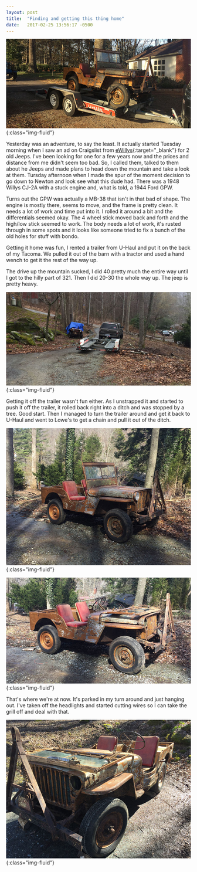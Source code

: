 ```yaml
---
layout: post
title:  "Finding and getting this thing home"
date:   2017-02-25 13:56:17 -0500
---
```


![Picking up the Jeep](/files/images/jeep-pickup.jpg "Picking up the Jeep"){:class="img-fluid"}

Yesterday was an adventure, to say the least. It actually started Tuesday
morning when I saw an ad on Craigslist from [eWillys][ewillys-ad]{:target="\_blank"} for 2 old Jeeps. I've been looking
for one for a few years now and the prices and distance from me didn't seem
too bad. So, I called them, talked to them about he Jeeps and made plans to
head down the mountain and take a look at them. Tursday afternoon when I made
the spur of the moment decision to go down to Newton and look see what this dude
had. There was a 1948 Willys CJ-2A with a stuck engine and, what is told, a 1944
Ford GPW. 

Turns out the GPW was actually a MB-38 that isn't in that bad of shape. The
engine is mostly there, seems to move, and the frame is pretty clean. It
needs a lot of work and time put into it. I rolled it around a bit and
the differentials seemed okay. The 4 wheel stick moved back and forth and
the high/low stick seemed to work. The body needs a lot of work, it's rusted
through in some spots and it looks like someone tried to fix a bunch of the old
holes for stuff with bondo.

Getting it home was fun, I rented a trailer from U-Haul and put it on the back
of my Tacoma. We pulled it out of the barn with a tractor and used a hand wench
to get it the rest of the way up.

The drive up the mountain sucked, I did 40 pretty much the entire way until I 
got to the hilly part of 321. Then I did 20-30 the whole way up. The jeep is
pretty heavy.

![Picture of the jeep in the ditch.](/files/images/jeep-in-ditch.jpg "The jeep is in the ditch, oops."){:class="img-fluid"}

Getting it off the trailer wasn't fun either. As I unstrapped it and started
to push it off the trailer, it rolled back right into a ditch and was stopped
by a tree. Good start. Then I managed to turn the trailer around and get it 
back to U-Haul and went to Lowe's to get a chain and pull it out of the ditch.

![Picture of the jeep with headlights](/files/images/jeep-side-with-headlights.jpg "The jeep with headlights."){:class="img-fluid"}

![Picture of the jeep without headlights](/files/images/jeep-side-no-headlights.jpg "The jeep without headlights."){:class="img-fluid"}

That's where we're at now. It's parked in my turn around and just hanging out.
I've taken off the headlights and started cutting wires so I can take the grill
off and deal with that.

![Picture of the jeep with windows down](/files/images/jeep-parked-windows-down.jpg "The jeep with the windows down."){:class="img-fluid"}

[ewillys-ad]: http://www.ewillys.com/2017/02/21/1944-mb-1948-cj-2a-north-carolina/
